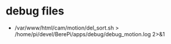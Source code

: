 # debug files

- /var/www/html/cam/motion/del_sort.sh > /home/pi/devel/BerePi/apps/debug/debug_motion.log 2>&1

